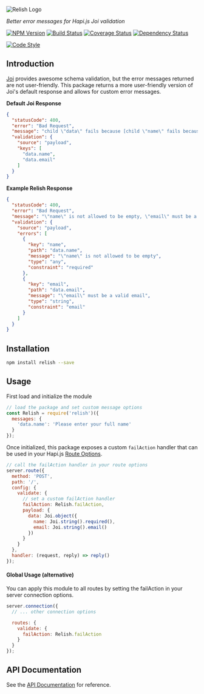 ![Relish Logo][logo]

_Better error messages for Hapi.js Joi validation_

[![NPM Version][version-img]][version-url]
[![Build Status][build-img]][build-url]
[![Coverage Status][coverage-img]][coverage-url]
[![Dependency Status][dependency-img]][dependency-url]

[![Code Style][style-img]][style-url]

## Introduction

[Joi](https://github.com/hapijs/joi) provides awesome schema validation, but the error messages returned are not user-friendly. This package returns a more user-friendly version of Joi's default response and allows for custom error messages.

**Default Joi Response**
```json
{
  "statusCode": 400,
  "error": "Bad Request",
  "message": "child \"data\" fails because [child \"name\" fails because [\"name\" is not allowed to be empty], child \"email\" fails because [\"email\" must be a valid email]]",
  "validation": {
    "source": "payload",
    "keys": [
      "data.name",
      "data.email"
    ]
  }
}
```

**Example Relish Response**
```json
{
  "statusCode": 400,
  "error": "Bad Request",
  "message": "\"name\" is not allowed to be empty, \"email\" must be a valid email",
  "validation": {
    "source": "payload",
    "errors": [
      {
        "key": "name",
        "path": "data.name",
        "message": "\"name\" is not allowed to be empty",
        "type": "any",
        "constraint": "required"
      },
      {
        "key": "email",
        "path": "data.email",
        "message": "\"email\" must be a valid email",
        "type": "string",
        "constraint": "email"
      }
    ]
  }
}
```

## Installation
```sh
npm install relish --save
```

## Usage
First load and initialize the module

```js
// load the package and set custom message options
const Relish = require('relish')({
  messages: {
    'data.name': 'Please enter your full name'
  }
});
```

Once initialized, this package exposes a custom `failAction` handler that can be used in your Hapi.js [Route Options][hapi-route-options].

```js
// call the failAction handler in your route options
server.route({
  method: 'POST',
  path: '/',
  config: {
    validate: {
      // set a custom failAction handler
      failAction: Relish.failAction,
      payload: {
        data: Joi.object({
          name: Joi.string().required(),
          email: Joi.string().email()
        })
      }
    }
  },
  handler: (request, reply) => reply()
});
```

#### Global Usage (alternative)
You can apply this module to all routes by setting the failAction in your server connection options.

```js
server.connection({
  // ... other connection options

  routes: {
    validate: {
      failAction: Relish.failAction
    }
  }
});
```

## API Documentation
See the [API Documentation](https://github.com/dialexa/relish/blob/v0.2.4/API.md) for reference.

<!-- Badge URLs -->
[logo]:images/relish.png
[build-img]:https://travis-ci.org/dialexa/relish.svg?branch=master
[build-url]:https://travis-ci.org/dialexa/relish
[coverage-img]:https://coveralls.io/repos/dialexa/relish/badge.svg?branch=master&service=github
[coverage-url]:https://coveralls.io/github/dialexa/relish?branch=master
[version-img]:https://badge.fury.io/js/relish.svg
[version-url]:https://badge.fury.io/js/relish
[dependency-img]:https://gemnasium.com/dialexa/relish.svg
[dependency-url]:https://gemnasium.com/dialexa/relish
[style-img]:https://cdn.rawgit.com/feross/standard/master/badge.svg
[style-url]:http://standardjs.com/
[hapi-route-options]:http://hapijs.com/api#route-options
